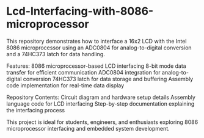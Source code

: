 # Lcd-Interfacing-with-8086-microprocessor
This repository demonstrates how to interface a 16x2 LCD with the Intel 8086 microprocessor using an ADC0804 for analog-to-digital conversion and a 74HC373 latch for data handling. 

Features:
8086 microprocessor-based LCD interfacing
8-bit mode data transfer for efficient communication
ADC0804 integration for analog-to-digital conversion
74HC373 latch for data storage and buffering
Assembly code implementation for real-time data display

Repository Contents:
Circuit diagram and hardware setup details
Assembly language code for LCD interfacing
Step-by-step documentation explaining the interfacing process

This project is ideal for students, engineers, and enthusiasts exploring 8086 microprocessor interfacing and embedded system development. 
